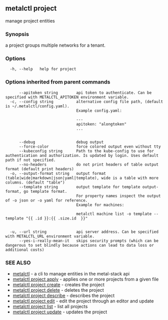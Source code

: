 ## metalctl project

manage project entities

### Synopsis

a project groups multiple networks for a tenant.

### Options

```
  -h, --help   help for project
```

### Options inherited from parent commands

```
      --apitoken string        api token to authenticate. Can be specified with METALCTL_APITOKEN environment variable.
  -c, --config string          alternative config file path, (default is ~/.metalctl/config.yaml).
                               Example config.yaml:
                               
                               ---
                               apitoken: "alongtoken"
                               ...
                               
                               
      --debug                  debug output
      --force-color            force colored output even without tty
      --kubeconfig string      Path to the kube-config to use for authentication and authorization. Is updated by login. Uses default path if not specified.
      --no-headers             do not print headers of table output format (default print headers)
  -o, --output-format string   output format (table|wide|markdown|json|yaml|template), wide is a table with more columns. (default "table")
      --template string        output template for template output-format, go template format.
                               For property names inspect the output of -o json or -o yaml for reference.
                               Example for machines:
                               
                               metalctl machine list -o template --template "{{ .id }}:{{ .size.id  }}"
                               
                               
  -u, --url string             api server address. Can be specified with METALCTL_URL environment variable.
      --yes-i-really-mean-it   skips security prompts (which can be dangerous to set blindly because actions can lead to data loss or additional costs)
```

### SEE ALSO

* [metalctl](metalctl.md)	 - a cli to manage entities in the metal-stack api
* [metalctl project apply](metalctl_project_apply.md)	 - applies one or more projects from a given file
* [metalctl project create](metalctl_project_create.md)	 - creates the project
* [metalctl project delete](metalctl_project_delete.md)	 - deletes the project
* [metalctl project describe](metalctl_project_describe.md)	 - describes the project
* [metalctl project edit](metalctl_project_edit.md)	 - edit the project through an editor and update
* [metalctl project list](metalctl_project_list.md)	 - list all projects
* [metalctl project update](metalctl_project_update.md)	 - updates the project

